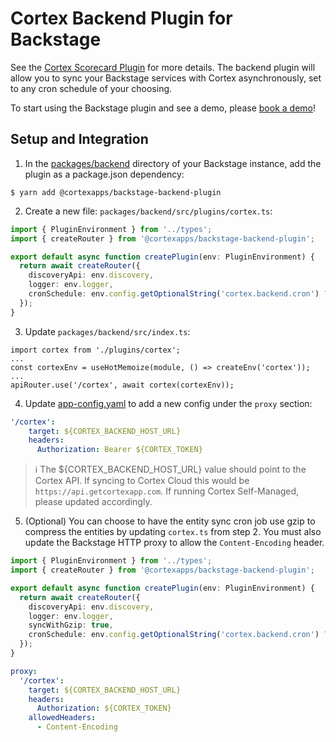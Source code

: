 # Cortex Backend Plugin for Backstage

See the [Cortex Scorecard Plugin](https://www.npmjs.com/package/@cortexapps/backstage-plugin) for more details.
The backend plugin will allow you to sync your Backstage services with Cortex asynchronously, set
to any cron schedule of your choosing.

To start using the Backstage plugin and see a demo, please [book a demo](https://www.cortex.io/demo)!

## Setup and Integration

1. In the [packages/backend](https://github.com/backstage/backstage/blob/master/packages/backend/) directory of your Backstage
   instance, add the plugin as a package.json dependency:

```shell
$ yarn add @cortexapps/backstage-backend-plugin
```
2. Create a new file: `packages/backend/src/plugins/cortex.ts`:
```ts
import { PluginEnvironment } from '../types';
import { createRouter } from '@cortexapps/backstage-backend-plugin';

export default async function createPlugin(env: PluginEnvironment) {
  return await createRouter({
    discoveryApi: env.discovery,
    logger: env.logger,
    cronSchedule: env.config.getOptionalString('cortex.backend.cron') ?? '0 3,7,11,15,19,23 * * *'
  });
}
```

3. Update `packages/backend/src/index.ts`:
```tsx
import cortex from './plugins/cortex';
...
const cortexEnv = useHotMemoize(module, () => createEnv('cortex'));
...
apiRouter.use('/cortex', await cortex(cortexEnv));
```

4. Update [app-config.yaml](https://github.com/backstage/backstage/blob/master/app-config.yaml#L54) to add a new config under
   the `proxy` section:
```yaml
'/cortex':
    target: ${CORTEX_BACKEND_HOST_URL}
    headers:
      Authorization: Bearer ${CORTEX_TOKEN}
```
> ℹ️ 
> The ${CORTEX_BACKEND_HOST_URL} value should point to the Cortex API. If syncing to Cortex Cloud this would be `https://api.getcortexapp.com`. If running Cortex Self-Managed, please updated accordingly.

5. (Optional) You can choose to have the entity sync cron job use gzip to compress the entities by updating `cortex.ts` from step 2. You must also update the Backstage HTTP proxy to allow the `Content-Encoding` header.

```ts
import { PluginEnvironment } from '../types';
import { createRouter } from '@cortexapps/backstage-backend-plugin';

export default async function createPlugin(env: PluginEnvironment) {
  return await createRouter({
    discoveryApi: env.discovery,
    logger: env.logger,
    syncWithGzip: true,
    cronSchedule: env.config.getOptionalString('cortex.backend.cron') ?? '0 3,7,11,15,19,23 * * *'
  });
}
```

```yaml
proxy:
  '/cortex':
    target: ${CORTEX_BACKEND_HOST_URL}
    headers:
      Authorization: ${CORTEX_TOKEN}
    allowedHeaders:
      - Content-Encoding
```
